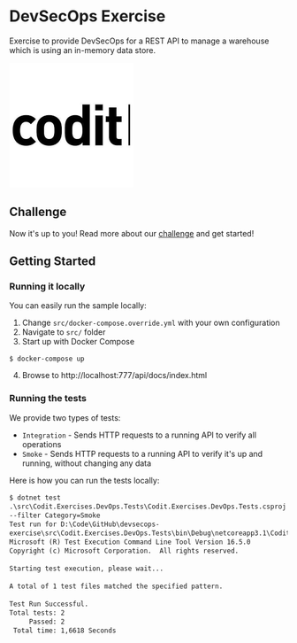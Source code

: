 # DevSecOps Exercise

Exercise to provide DevSecOps for a REST API to manage a warehouse which is using an in-memory data store.

![Codit logo](./media/logo.png)

## Challenge

Now it's up to you! Read more about our [challenge](Challenge.md) and get started!

## Getting Started

### Running it locally

You can easily run the sample locally:

1. Change `src/docker-compose.override.yml` with your own configuration
2. Navigate to `src/` folder
3. Start up with Docker Compose
```shell
$ docker-compose up
```
4. Browse to http://localhost:777/api/docs/index.html

### Running the tests

We provide two types of tests:

- `Integration` - Sends HTTP requests to a running API to verify all operations
- `Smoke` - Sends HTTP requests to a running API to verify it's up and running, without changing any data

Here is how you can run the tests locally:

```shell
$ dotnet test .\src\Codit.Exercises.DevOps.Tests\Codit.Exercises.DevOps.Tests.csproj --filter Category=Smoke
Test run for D:\Code\GitHub\devsecops-exercise\src\Codit.Exercises.DevOps.Tests\bin\Debug\netcoreapp3.1\Codit.Exercises.DevOps.Tests.dll(.NETCoreApp,Version=v3.1)
Microsoft (R) Test Execution Command Line Tool Version 16.5.0
Copyright (c) Microsoft Corporation.  All rights reserved.

Starting test execution, please wait...

A total of 1 test files matched the specified pattern.

Test Run Successful.
Total tests: 2
     Passed: 2
 Total time: 1,6618 Seconds
```
